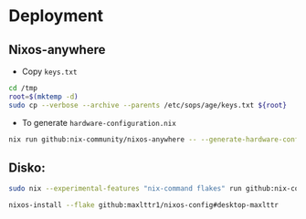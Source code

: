 # Deployment

## Nixos-anywhere
- Copy `keys.txt`
```bash
cd /tmp
root=$(mktemp -d)
sudo cp --verbose --archive --parents /etc/sops/age/keys.txt ${root}
```
- To generate `hardware-configuration.nix`
```bash
nix run github:nix-community/nixos-anywhere -- --generate-hardware-config nixos-generate-config ./hosts/desktop/hardware-configuration.nix --extra-files $root --flake github:maxlttr1/nixos-config#desktop-maxlttr --target-host nixos@192.168.1.11
```

## Disko:
```bash
sudo nix --experimental-features "nix-command flakes" run github:nix-community/disko/latest -- --mode destroy,format,mount --flake github:maxlttr1/nixos-config/hosts/desktop/disko.nix
```
```bash
nixos-install --flake github:maxlttr1/nixos-config#desktop-maxlttr
```